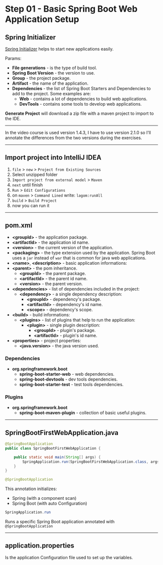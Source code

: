 # Step 01 - Basic Spring Boot Web Application Setup

## Spring Initializer

[Spring Initializer](https://start.spring.io/) helps to start new applications easily.

Params:
- **File generations** - is the type of build tool.
- **Spring Boot Version** - the version to use.
- **Group** - the project package.
- **Artifact** - the name of the application.
- **Dependencies** - the list of Spring Boot Starters and Dependencies to add to the project.
  Some examples are:
  - **Web** - contains a lot of dependencies to build web applications.
  - **DevTools** - contains some tools to develop web applications.

**Generate Project** will download a zip file with a maven project to import to the IDE.

---

In the video course is used version 1.4.3,
I have to use version 2.1.0 so I'll annotate the differences from the two versions during the exercises.

---

## Import project into IntelliJ IDEA
1. `file` > `new` > `Project from Existing Sources`
2. Select unzipped folder
3. `Import project from external model` > `Maven`
4. `next` until finish
5. `Run` > `Edit Configurations`
6. on `maven` > `Command Lined` write: `lagom:runAll`
7. `build` > `Build Project`
8. now you can run it

---

## pom.xml

- **\<groupId\>** - the application package.
- **\<artifactId\>** - the application id name.
- **\<version\>** - the current version of the application.
- **\<packaging\>** - the type extension used by the application. Spring Boot uses a `jar` instead of `war` that is common for java web applications.
- **\<name\>**, **\<description\>** - basic application informations:
- **\<parent\>** - the pom inheritance.
  - **\<groupId\>** - the parent package.
  - **\<artifactId\>** - the parent id name.
  - **\<version\>** - the parent version.
- **\<dependencies\>** - list of dependencies included in the project:
    - **\<dependency\>** - a single dependency description:
      - **\<groupId\>** - dependency's package.
      - **\<artifactId\>** - dependency's id name.
      - **\<scope\>** - dependency's scope.
- **\<build\>** - build informations:
  - **\<plugins\>** - list of plugins that help to run the application:
    - **\<plugin\>** - single plugin description:
      - **\<groupId\>** - plugin's package.
      - **\<artifactId\>** - plugin's id name.
- **\<properties\>** - project properties:
  - **\<java.version\>** - the java version used.



### Dependencies

- **org.springframework.boot**
  - **spring-boot-starter-web** - web dependencies.
  - **spring-boot-devtools** - dev tools dependencies.
  - **spring-boot-starter-test** - test tools dependencies.


### Plugins
- **org.springframework.boot**
  - **spring-boot-maven-plugin** - collection of basic useful plugins.

---

## SpringBootFirstWebApplication.java

```java
@SpringBootApplication
public class SpringBootFirstWebApplication {

	public static void main(String[] args) {
		SpringApplication.run(SpringBootFirstWebApplication.class, args);
	}
}
```

```java
@SpringBootApplication
```
This annotation initializes:
- Spring (with a component scan)
- Spring Boot (with auto Configuration)

```java
SpringApplication.run
```

Runs a specific Spring Boot application annotated with `@SpringBootApplication`

---

## application.properties
Is the application Configuration file used to set up the variables.
